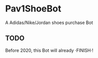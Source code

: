 # Pav1ShoeBot
A Adidas/Nike/Jordan shoes purchase Bot

## TODO
Before 2020, this Bot will already ·FINISH·!
